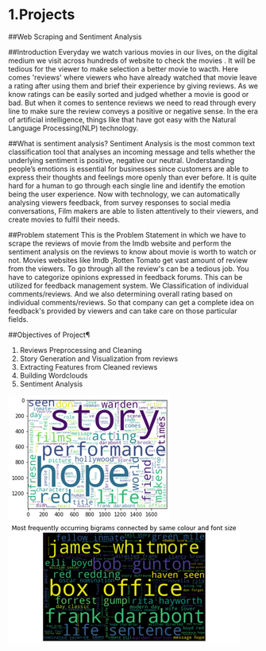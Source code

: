 # 1.Projects
##Web Scraping and Sentiment Analysis


##Introduction
Everyday we watch various movies in our lives, on the digital medium we visit across hundreds of website  to check the movies . It will be tedious for the viewer  to make selection a better movie to wacth. Here comes 'reviews' where viewers who have already watched that movie leave a rating after using them and brief their experience by giving reviews. As we know ratings can be easily sorted and judged whether a movie is good or bad. But when it comes to sentence reviews we need to read through every line to make sure the review conveys a positive or negative sense. In the era of artificial intelligence, things like that have got easy with the Natural Language Processing(NLP) technology.

##What is sentiment analysis? 
Sentiment Analysis is the most common text classification tool that analyses an incoming message and tells whether the underlying sentiment is positive, negative our neutral. Understanding people’s emotions is essential for businesses since customers are able to express their thoughts and feelings more openly than ever before. It is quite hard for a human to go through each single line and identify the emotion being the user experience. Now with technology, we can automatically analysing viewers feedback, from survey responses to social media conversations, Film makers are able to listen attentively to their viewers, and create movies to fulfil  their needs.

##Problem statement
This is the Problem Statement in which we have to scrape the reviews of movie from the Imdb website and perform the sentiment analysis  on the reviews  to know about movie is worth to watch or not.
Movies websites like Imdb ,Rotten Tomato get vast amount of review from the viewers. To go through all the review's can be a tedious job. You have to categorize opinions expressed in feedback forums. This can be utilized for feedback management system. We Classification of individual comments/reviews. And we also determining overall rating based on individual comments/reviews. So that company can get a complete idea on feedback's provided by viewers and can take care on those particular fields. 

##Objectives of Project¶
1.	Reviews Preprocessing and Cleaning
2.	Story Generation and Visualization from reviews
3.	Extracting Features from Cleaned reviews
4.	Building Wordclouds
5.	Sentiment Analysis

![](https://github.com/tariz800/Projects/blob/main/images/download.png)
![](https://github.com/tariz800/Projects/blob/main/images/download%20(1).png)
